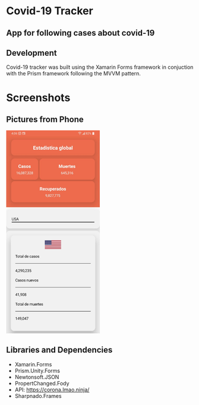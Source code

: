 # Covid-19 Tracker

## App for following cases about covid-19

## Development
Covid-19 tracker was built using the Xamarin Forms framework in conjuction with the Prism framework following the MVVM pattern.

# Screenshots

## Pictures from Phone

<img src="ScreenShot.jpeg" width="50%">


## Libraries and Dependencies
* Xamarin.Forms
* Prism.Unity.Forms
* Newtonsoft.JSON
* PropertChanged.Fody
* API: https://corona.lmao.ninja/
* Sharpnado.Frames
